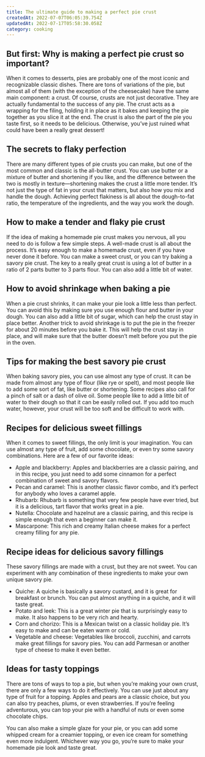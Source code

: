```yaml
---
title: The ultimate guide to making a perfect pie crust
createdAt: 2022-07-07T06:05:39.754Z
updatedAt: 2022-07-17T05:58:30.058Z
category: cooking
---
```


## But first: Why is making a perfect pie crust so important?

When it comes to desserts, pies are probably one of the most iconic and recognizable classic dishes. There are tons of variations of the pie, but almost all of them (with the exception of the cheesecake) have the same main component: a crust.
Of course, crusts are not just decorative. They are actually fundamental to the success of any pie. The crust acts as a wrapping for the filing, holding it in place as it bakes and keeping the pie together as you slice it at the end.
The crust is also the part of the pie you taste first, so it needs to be delicious. Otherwise, you’ve just ruined what could have been a really great dessert!
## The secrets to flaky perfection

There are many different types of pie crusts you can make, but one of the most common and classic is the all-butter crust. You can use butter or a mixture of butter and shortening if you like, and the difference between the two is mostly in texture—shortening makes the crust a little more tender.
It’s not just the type of fat in your crust that matters, but also how you mix and handle the dough. Achieving perfect flakiness is all about the dough-to-fat ratio, the temperature of the ingredients, and the way you work the dough.

## How to make a tender and flaky pie crust

If the idea of making a homemade pie crust makes you nervous, all you need to do is follow a few simple steps. A well-made crust is all about the process.
It’s easy enough to make a homemade crust, even if you have never done it before. You can make a sweet crust, or you can try baking a savory pie crust.
The key to a really great crust is using a lot of butter in a ratio of 2 parts butter to 3 parts flour. You can also add a little bit of water.

## How to avoid shrinkage when baking a pie

When a pie crust shrinks, it can make your pie look a little less than perfect. You can avoid this by making sure you use enough flour and butter in your dough. You can also add a little bit of sugar, which can help the crust stay in place better.
Another trick to avoid shrinkage is to put the pie in the freezer for about 20 minutes before you bake it. This will help the crust stay in place, and will make sure that the butter doesn’t melt before you put the pie in the oven.

## Tips for making the best savory pie crust

When baking savory pies, you can use almost any type of crust. It can be made from almost any type of flour (like rye or spelt), and most people like to add some sort of fat, like butter or shortening. Some recipes also call for a pinch of salt or a dash of olive oil.
Some people like to add a little bit of water to their dough so that it can be easily rolled out. If you add too much water, however, your crust will be too soft and be difficult to work with.

## Recipes for delicious sweet fillings

When it comes to sweet fillings, the only limit is your imagination. You can use almost any type of fruit, add some chocolate, or even try some savory combinations.
Here are a few of our favorite ideas:

- Apple and blackberry: Apples and blackberries are a classic pairing, and in this recipe, you just need to add some cinnamon for a perfect combination of sweet and savory flavors.
- Pecan and caramel: This is another classic flavor combo, and it’s perfect for anybody who loves a caramel apple.
- Rhubarb: Rhubarb is something that very few people have ever tried, but it is a delicious, tart flavor that works great in a pie.
- Nutella: Chocolate and hazelnut are a classic pairing, and this recipe is simple enough that even a beginner can make it.
- Mascarpone: This rich and creamy Italian cheese makes for a perfect creamy filling for any pie.

## Recipe ideas for delicious savory fillings

These savory fillings are made with a crust, but they are not sweet. You can experiment with any combination of these ingredients to make your own unique savory pie.

- Quiche: A quiche is basically a savory custard, and it is great for breakfast or brunch. You can put almost anything in a quiche, and it will taste great.
- Potato and leek: This is a great winter pie that is surprisingly easy to make. It also happens to be very rich and hearty.
- Corn and chorizo: This is a Mexican twist on a classic holiday pie. It’s easy to make and can be eaten warm or cold.
- Vegetable and cheese: Vegetables like broccoli, zucchini, and carrots make great fillings for savory pies. You can add Parmesan or another type of cheese to make it even better.

## Ideas for tasty toppings

There are tons of ways to top a pie, but when you’re making your own crust, there are only a few ways to do it effectively.
You can use just about any type of fruit for a topping. Apples and pears are a classic choice, but you can also try peaches, plums, or even strawberries. If you’re feeling adventurous, you can top your pie with a handful of nuts or even some chocolate chips.

You can also make a simple glaze for your pie, or you can add some whipped cream for a creamier topping, or even ice cream for something even more indulgent. Whichever way you go, you’re sure to make your homemade pie look and taste great.
